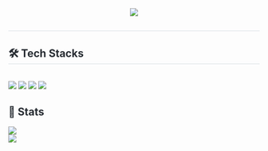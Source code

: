 <div align="center">
  <img
    src="https://capsule-render.vercel.app/api?type=transparent&color=gradient&height=120&text=Sasha%20UX%20Engineer&animation=fadeIn&fontColor=ff349d&fontSize=60" />
</div>
<div style="text-align: left;">
  <h2 style="border-bottom: 1px solid #d8dee4; color: #282d33;"> </h2>
  <div style="font-weight: 700; font-size: 15px; text-align: left; color: #282d33;"> </div>
</div>
<div style="text-align: left;">
  <h2 style="border-bottom: 1px solid #d8dee4; color: #282d33;"> 🛠️ Tech Stacks </h2> <br>
  <div style=" text-align: left;" "text-align: left;">
    <img src="https://img.shields.io/badge/React-0180ff?style=for-the-badge&logo=React&logoColor=white" />
    <img src="https://img.shields.io/badge/Bootstrap-7952B3?style=for-the-badge&logo=Bootstrap&logoColor=white" />
    <img src="https://img.shields.io/badge/Git-F05032?style=for-the-badge&logo=Git&logoColor=white" />
    <img src="https://img.shields.io/badge/Github-181717?style=for-the-badge&logo=Github&logoColor=white" />

  </div>
</div>
<!-- <div style="text-align: left;">

  <h2 style="border-bottom: 1px solid #d8dee4; color: #282d33;"> 🧑‍💻 Contact me </h2>
  <br>
  <div style="text-align: left;">
    <a href=https://velog.io/@hktysh/posts>
      <img
        src="https://img.shields.io/badge/Velog-20C997?style=for-the-badge&logo=Velog&logoColor=white&link=https://velog.io/@hktysh/posts">
    </a>
    <a href=mailto:hktysh@nextrunners.co.kr>
      <img
        src="https://img.shields.io/badge/Gmail-EA4335?style=for-the-badge&logo=Gmail&logoColor=white&link=mailto:hktysh@nextrunners.co.kr">
    </a>
  </div> <br>
  <div style="text-align: left;"> </div>
</div> -->
<div style="text-align: left;">
  <h2 style="border-bottom: 1px solid #; color: #282d33;"> 🏅 Stats </h2>
  <div style="text-align: left;">
    <img
      src="https://github-readme-stats.vercel.app/api/top-langs/?username=sasha-designer&layout=compact&hide=Ruby&langs_count=8" />
    <br />
    <img src=https://github-readme-stats.vercel.app/api?username=sasha-designer&show_icons=true />
  </div>
</div>
